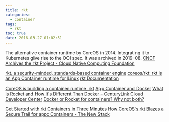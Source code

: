 ```yaml
---
title: rkt
categories:
  - container
tags:
  - rkt
toc: true
date: 2016-03-27 01:02:51
---
```


The alternative container runtime by CoreOS in 2014.
Integrating it to Kubernetes give rise to the OCI spec. It was archived in 2019-08.
[CNCF Archives the rkt Project - Cloud Native Computing Foundation](https://www.cncf.io/blog/2019/08/16/cncf-archives-the-rkt-project/)

[rkt, a security-minded, standards-based container engine](https://coreos.com/rkt/)
[coreos/rkt: rkt is an App Container runtime for Linux](https://github.com/coreos/rkt)
[rkt Documentation](https://coreos.com/rkt/docs/latest/)

[CoreOS is building a container runtime, rkt](https://coreos.com/blog/rocket/)
[App Container and Docker](https://coreos.com/blog/app-container-and-docker/)
[What is Rocket and How It's Different Than Docker - CenturyLink Cloud Developer Center](https://www.ctl.io/developers/blog/post/what-is-rocket-and-how-its-different-than-docker/)
[Docker or Rocket for containers? Why not both?](http://www.infoworld.com/article/2865369/open-source-software/docker-or-rocket-for-containers-why-not-both.html)

[Get Started with rkt Containers in Three Minutes](https://coreos.com/blog/getting-started-with-rkt-1.0.html)
[How CoreOS’s rkt Blazes a Secure Trail for appc Containers - The New Stack](http://thenewstack.io/coreoss-rkt-blazes-secure-trail-appc-containers/)

